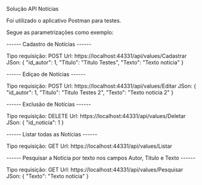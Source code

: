 Solução API Notícias

Foi utilizado o aplicativo Postman para testes.

Segue as parametrizações como exemplo:

 ------ Cadastro de Notícias  ------

Tipo requisição: POST
Url: https://localhost:44331/api/values/Cadastrar
JSon:
      {
        "id_autor": 1,
        "Titulo": "Titulo Testes",
        "Texto": "Texto noticia" 
      }
      
      
 ------ Ediçao de Notícias  ------

Tipo requisição: POST
Url: https://localhost:44331/api/values/Editar
JSon:
      {
        "id_autor": 1,
        "Titulo": "Titulo Testes 2",
        "Texto": "Texto noticia 2" 
      }
      
      
 ------ Exclusão de Notícias  ------

Tipo requisição: DELETE
Url: https://localhost:44331/api/values/Deletar
JSon:
    {
	    "id_noticia": 1
    }
    
 ------ Listar todas as Notícias  ------

Tipo requisição: GET
Url: https://localhost:44331/api/values/Listar


 ------ Pesquisar a Notícia por texto nos campos Autor, Titulo e Texto  ------

Tipo requisição: GET
Url: https://localhost:44331/api/values/Pesquisar
JSon:
    {
	    "Texto": "Texto noticia" 
    }
